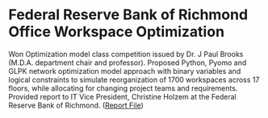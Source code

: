# Federal Reserve Bank of Richmond Office Workspace Optimization
Won Optimization model class competition issued by Dr. J Paul Brooks (M.D.A. department chair and professor). Proposed Python, Pyomo and GLPK network optimization model approach with binary variables and logical constraints to simulate reorganization of 1700 workspaces across 17 floors, while allocating for changing project teams and requirements. Provided report to IT Vice President, Christine Holzem at the Federal Reserve Bank of Richmond. ([Report File](Federal_Reserve_Bank_Workspace_Final_Report.pdf))

